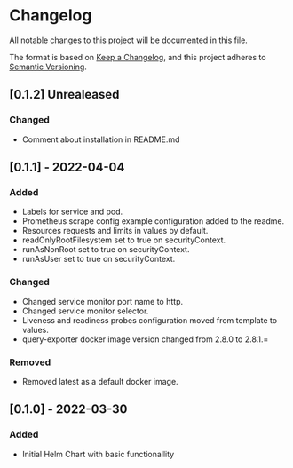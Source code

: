 # Changelog
All notable changes to this project will be documented in this file.

The format is based on [Keep a Changelog](https://keepachangelog.com/en/1.0.0/),
and this project adheres to [Semantic Versioning](https://semver.org/spec/v2.0.0.html).

## [0.1.2] Unrealeased

### Changed

- Comment about installation in README.md

## [0.1.1] - 2022-04-04

### Added
- Labels for service and pod.
- Prometheus scrape config example configuration added to the readme.
- Resources requests and limits in values by default.
- readOnlyRootFilesystem set to true on securityContext.
- runAsNonRoot set to true on securityContext.
- runAsUser set to true on securityContext.
### Changed
- Changed service monitor port name to http.
- Changed service monitor selector.
- Liveness and readiness probes configuration moved from template to values.
- query-exporter docker image version changed from 2.8.0 to 2.8.1.=

### Removed
- Removed latest as a default docker image.

## [0.1.0] - 2022-03-30

### Added
- Initial Helm Chart with basic functionallity


